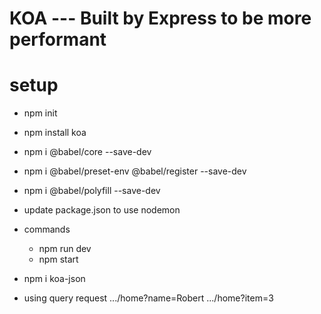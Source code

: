 # KOA --- Built by Express to be more performant
# setup
* npm init
* npm install koa
* npm i @babel/core --save-dev
* npm i @babel/preset-env @babel/register --save-dev
* npm i @babel/polyfill --save-dev
* update package.json to use nodemon
* commands
  * npm run dev
  * npm start

* npm i koa-json

* using query request .../home?name=Robert .../home?item=3